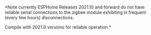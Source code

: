 *Note currently ESPHome Releases 2021.10 and forward do not have reliable serial connections to the zigbee module exhibiting in frequent (every few hours) disconnections. 

Compile with 2021.9 versions for reliable operation.*